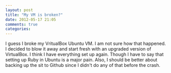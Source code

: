 ```yaml
---
layout: post
title: "My VM is broken?"
date: 2012-05-17 21:05
comments: true
categories: 
---
```


I guess I broke my VritualBox Ubuntu VM.  I am not sure how that happened.  I decided to blow it away and start fresh with an upgraded version of VirtualBox.  I think I have everything set up again.  Though I have to say that setting up Ruby in Ubuntu is a major pain.  Also, I should be better about backing up the sit to Github since I didn't do any of that before the crash.